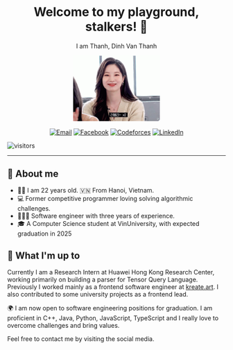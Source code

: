 <div font-family="consolas">
<h1 align='center'>Welcome to my playground, stalkers! 🥰</h1>
<p align='center'>
  I am Thanh, Dinh Van Thanh
</p>
<p align='center'>
  <img src="/assets/dahyun.gif" width="200px">
</p>
<p align='center'><a href="mailto:dinhvanthanh0202@gmail.com"><img src="https://img.shields.io/badge/-Gmail-red?logo=gmail&amp;logoWidth=10&amp;logoColor=white&amp;style=for-the-badge" alt="Email"></a>
<a href="https://www.facebook.com/emhocdem/"><img src="https://img.shields.io/badge/-Facebook-blue?logo=facebook&amp;logoWidth=10&amp;logoColor=white&amp;style=for-the-badge" alt="Facebook"></a>
<a href="https://codeforces.com/profile/HopefullySky"><img src="https://img.shields.io/badge/-CodeForces-yellow?logo=codeforces&amp;logoWidth=10&amp;logoColor=white&amp;style=for-the-badge" alt="Codeforces"></a>
<a href="https://www.linkedin.com/in/thanhdinh1202/"><img src="https://img.shields.io/badge/-Linkedin-blue?logo=linkedin&amp;logoWidth=10&amp;logoColor=white&amp;style=for-the-badge" alt="LinkedIn"></a> </p>

![visitors](https://vbr.nathanchung.dev/badge?page_id=clarissdev&color=00cf00)

<hr />

<h2>📖 About me</h2>
<ul>
  <li>👱‍♂️ I am 22 years old. 🇻🇳 From Hanoi, Vietnam.</li>
  <li>💻 Former competitive programmer loving solving algorithmic challenges.</li>
  <li>👨🏼‍💻 Software engineer with three years of experience.</li>
  <li>🎓 A Computer Science student at VinUniversity, with expected graduation in 2025</li>
</ul>
<!-- Hello, world! 👋 , a 22-year-old former competitive programmer. Over the years, I've tackled countless algorithmic challenges, which has fueled my growth mindset and passion for pushing my limits every day. 💪 As a software engineer, I’m excited to use this space to share the projects and creations from my learning journey. 🏫 I hope you find something here that sparks your interest! 😊 -->

<h2>🤔 What I'm up to</h2>

Currently I am a Research Intern at Huawei Hong Kong Research Center, working primarily on building a parser for Tensor Query Language. Previously I worked mainly as a frontend software engineer at <a href='https://kreate.art/'>kreate.art</a>. I also contributed to some university projects as a frontend lead.

🌍 I am now open to software engineering positions for graduation. I am proficient in C++, Java, Python, JavaScript, TypeScript and I really love to overcome challenges and bring values.

Feel free to contact me by visiting the social media.
